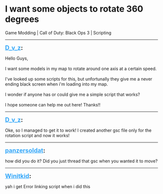 # I want some objects to rotate 360 degrees
Game Modding | Call of Duty: Black Ops 3 | Scripting

---
<strong style="font-size: 1.4em;"><span style="text-decoration: underline;text-decoration-color: #34a7f9;"><span style="color:#34a7f9;">D_v_z</span></span>:</strong>

<p>Hello Guys,<br /><br />I want some models in my map to rotate around one axis at a certain speed.<br /><br />I&#39;ve looked up some scripts for this, but unfortunally they give me a never ending black screen when i&#39;m loading into my map.<br /><br />I wonder if anyone has or could give me a simple script that works?<br /><br />I hope someone can help me out here! Thanks!!</p>

---
<strong style="font-size: 1.4em;"><span style="text-decoration: underline;text-decoration-color: #34a7f9;"><span style="color:#34a7f9;">D_v_z</span></span>:</strong>

<p>Oke, so I managed to get it to work! I created another gsc file only for the rotation script and now it works!</p>

---
<strong style="font-size: 1.4em;"><span style="text-decoration: underline;text-decoration-color: #34a7f9;"><span style="color:#34a7f9;">panzersoldat</span></span>:</strong>

<p>how did you do it? Did you just thread that gsc when you wanted it to move?</p>

---
<strong style="font-size: 1.4em;"><span style="text-decoration: underline;text-decoration-color: #34a7f9;"><span style="color:#34a7f9;">Winitkid</span></span>:</strong>

<p>yah i get Error linking script when i did this</p>
